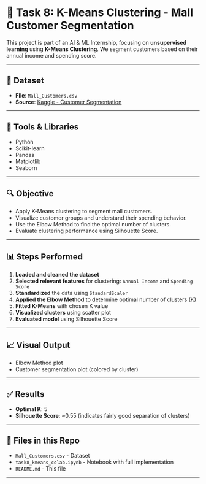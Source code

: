 # 🧠 Task 8: K-Means Clustering - Mall Customer Segmentation

This project is part of an AI & ML Internship, focusing on **unsupervised learning** using **K-Means Clustering**. We segment customers based on their annual income and spending score.

---

## 📁 Dataset

- **File**: `Mall_Customers.csv`
- **Source**: [Kaggle - Customer Segmentation](https://www.kaggle.com/datasets/vjchoudhary7/customer-segmentation-tutorial-in-python)

---

## 🚀 Tools & Libraries

- Python
- Scikit-learn
- Pandas
- Matplotlib
- Seaborn

---

## 🔍 Objective

- Apply K-Means clustering to segment mall customers.
- Visualize customer groups and understand their spending behavior.
- Use the Elbow Method to find the optimal number of clusters.
- Evaluate clustering performance using Silhouette Score.

---

## 📊 Steps Performed

1. **Loaded and cleaned the dataset**
2. **Selected relevant features** for clustering: `Annual Income` and `Spending Score`
3. **Standardized** the data using `StandardScaler`
4. **Applied the Elbow Method** to determine optimal number of clusters (K)
5. **Fitted K-Means** with chosen K value
6. **Visualized clusters** using scatter plot
7. **Evaluated model** using Silhouette Score

---

## 📈 Visual Output

- Elbow Method plot
- Customer segmentation plot (colored by cluster)

---

## ✅ Results

- **Optimal K**: 5
- **Silhouette Score**: ~0.55 (indicates fairly good separation of clusters)

---

## 📂 Files in this Repo

- `Mall_Customers.csv` - Dataset
- `task8_kmeans_colab.ipynb` - Notebook with full implementation
- `README.md` - This file

---


